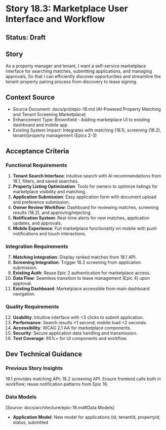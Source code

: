 
# Story 18.3: Marketplace User Interface and Workflow

## Status: Draft

## Story

As a property manager and tenant,
I want a self-service marketplace interface for searching matches, submitting applications, and managing approvals,
So that I can efficiently discover opportunities and streamline the tenant-property pairing process from discovery to lease signing.

## Context Source

- Source Document: docs/prd/epic-18.md (AI-Powered Property Matching and Tenant Screening Marketplace)
- Enhancement Type: Brownfield - Adding marketplace UI to existing dashboard and mobile app
- Existing System Impact: Integrates with matching (18.1), screening (18.2), tenant/property management (Epics 2-3)

## Acceptance Criteria

### Functional Requirements

1. **Tenant Search Interface**: Intuitive search with AI recommendations from 18.1, filters, and saved searches.
2. **Property Listing Optimization**: Tools for owners to optimize listings for marketplace visibility and matching.
3. **Application Submission**: Easy application form with document upload and preference submission.
4. **Owner Review Workflow**: Dashboard for reviewing matches, screening results (18.2), and approving/rejecting.
5. **Notification System**: Real-time alerts for new matches, application updates, and approvals.
6. **Mobile Experience**: Full marketplace functionality on mobile with push notifications and touch interactions.

### Integration Requirements

7. **Matching Integration**: Display ranked matches from 18.1 API.
8. **Screening Integration**: Trigger 18.2 screening from application submission.
9. **Existing Auth**: Reuse Epic 2 authentication for marketplace access.
10. **Data Flow**: Seamless transition to lease management (Epic 4) upon approval.
11. **Existing Dashboard**: Marketplace accessible from main dashboard navigation.

### Quality Requirements

12. **Usability**: Intuitive interface with <3 clicks to submit application.
13. **Performance**: Search results <1 second; mobile load <2 seconds.
14. **Accessibility**: WCAG 2.1 AA for marketplace components.
15. **Security**: Secure application data handling and transmission.
16. **Test Coverage**: 85%+ for UI components and workflow.

## Dev Technical Guidance

### Previous Story Insights

18.1 provides matching API; 18.2 screening API. Ensure frontend calls both in workflow; reuse notification patterns from Epic 16.

### Data Models

[Source: docs/architecture/epic-18.md#Data Models]

- **Application Model**: New model for applications (id, tenantId, propertyId, status, submitted